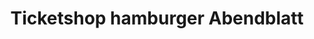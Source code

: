 ---
title: "Ticketshop hamburger Abendblatt"
url: /hamburg/ticketshop-hamburger-abendblatt/
shop: Tickets
---